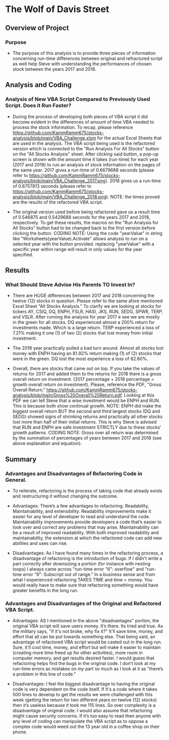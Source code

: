 # The Wolf of Davis Street

## Overview of Project
    
### Purpose

-   The purpose of this analysis is to provide three pieces of information concerning run-time differences between original and refractured script as well help Steve with understanding the performances of chosen stock between the years 2017 and 2018.  

## Analysis and Coding 

### Analysis of New VBA Script Compared to Previously Used Script. Does it Run Faster?

-   During the process of developing both pieces of VBA script it did become evident in the differences of amount of time VBA needed to process the stock information.  To recap, please reference https://github.com/KammRamm675/stocks-analysis/blob/main/VBA_Challenge.xlsm for the actual Excel Sheets that are used in the analysis.  The VBA script being used is the refactored version which is connected to the "Run Analysis For All Stocks" button on the "All Stocks Analysis" sheet.  After clicking said button, a pop-up screen is shown with the amount time it takes (run-time) for each year (2017 and 2018) to run an analysis of stock information on the pages of the same year.  2017 gives a run-time of 0.6679688 seconds (please refer to https://github.com/KammRamm675/stocks-analysis/blob/main/VBA_Challenge_2017.png).  2018 gives us a run-time of 0.6757813 seconds (please refer to https://github.com/KammRamm675/stocks-analysis/blob/main/VBA_Challenge_2018.png). NOTE: the times proved are the results of the refactored VBA script. 

-   The original version used before being refactored gave us a result time of 0.546875 and 0.5429688 seconds for the years 2017 and 2018, respectively.  To get these results, the macros on the "Run Analysis for All Stocks" button had to be changed back to the first version before clicking the button.  CODING NOTE: Using the code "yearValue" in string like "Worksheets(yearValue).Activate" allows analysis to run on a selected year with the button provided.  replacing "yearValue" with a specific year within range will result in only values for the year specified. 

## Results

### What Should Steve Advise His Parents TO Invest In? 

-   There are HUGE differences between 2017 and 2018 concerning the twelve (12) stocks in question.  Please refer to the same afore mentioned Excel Sheet "All Stocks Analysis."  To clarify we are looking at stocks for tickers AY, CSIQ, DQ, ENPH, FSLR, HASI, JKS, RUN, SEDG, SPWR, TERP, and VSLR.  After running the analysis for year 2017 e see we are mostly in the green for all stocks.  DQ experienced almost a 200% return for investments made.  Which is a large return.  TERP experienced a loss of 7.21% making it one (1) of two (2) stocks that lost money from initial investment. 

-   The 2018 year practically pulled a bad turn around. Almost all stocks lost money with ENPH having an 81.92% return making (1) of (2) stocks that were in the green.  DQ lost the most experience a loss of 62.60%. 

-   Overall, there are stocks that came out on top.  If you take the values of returns for 2017 and added them to the returns for 2018 there is a gross overall return on investment.  (2017 percentage + 2018 percentage = growth overall return on investment).  Please, reference the PDF, "Gross Overall Return," https://github.com/KammRamm675/stocks-analysis/blob/main/Gross%20Overall%20Return.pdf.  Looking at this PDF we can tell Steve that a wise investment would be ENPH and RUN.  This is because both show continual growth.  NOTE:  ENPH did make the biggest overall return BUT the second and third largest stocks (DQ and SEDG) showed signs of shrinking returns and practically all other stocks lost more than half of their initial returns. This is why Steve is advised that RUN and ENPH are safe investment STRICTLY due to these stocks’ growth patterns.  CODING NOTE: Gross over all return was determined by the summation of percentages of years between 2017 and 2018 (see above explanation and equation). 

## Summary

### Advantages and Disadvantages of Refactoring Code in General.

-   To reiterate, refactoring is the process of taking code that already exists and restructuring it without changing the outcome.  

-   Advantages:  There’s a few advantages to refactoring.  Readability, Maintainability, and extensibility.  Readability improvements make it easier for any level of developer to read and understand the code.  Maintainability improvements provide developers a code that’s easier to look over and correct any problems that may arise.  Maintainability can be a result of improved readability. With both improved readability and maintainability, the extension at which the refactored code can add new abilities and uses can rise. 

-   Disadvantages:  As I have found many times in the refactoring process, a disadvantage of refactoring is the introduction of bugs.  If I didn't write a part correctly after downsizing a portion (for instance with nesting loops) I always came across "run-time error "6": overflow" and "run-time error "9": Subscript out of range." In a business sense and from what I experienced refactoring TAKES TIME and time = money. You would really have to make sure that refactoring something would have greater benefits in the long run. 

### Advantages and Disadvantages of the Original and Refactored VBA Script. 

-   Advantages:  AS I mentioned in the above "disadvantages" portion, the original VBA script will save users money. It’s there.  Its tried and true. As the military says, "if it's not broke, why fix it?" It'll save time, money, and effort that all can be put towards something else.  That being said, an advantage of refactored VBA script would be casted out in the long run.  Sure, it'll cost time, money, and effort but will make it easier to maintain (creating more time freed up for other activities), more room in computer memory, and get results desired faster.  I would guess that refactoring helps find the bugs in the original code.  I don’t look at my run-time errors as mistakes on my part so much as I look at it as "there’s a problem in this line of code."

-   Disadvantages:  I feel the biggest disadvantage to having the original code is very dependent on the code itself.  If it's a code where it takes 500 lines to develop to get the results we were challenged with this week (getting the return for two different years on twelve (12) stocks) then it’s useless because it took me 115 lines. So over complexity is a disadvantage of original code.  I would also assume that refactoring might cause security concerns.  If it’s too easy to read then anyone with any level of coding can manipulate the VBA script as to oppose a complex code would weed out the 13 year old in a coffee shop on their phone. 
